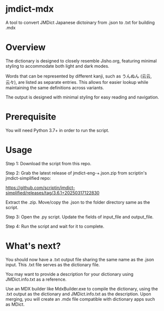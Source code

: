# jmdict-mdx
A tool to convert JMDict Japanese dictoinary from .json to .txt for building .mdx

# Overview
The dictionary is designed to closely resemble Jisho.org, featuring minimal styling to accommodate both light and dark modes.

Words that can be represented by different kanji, such as うんぬん (云云, 云々), are listed as separate entries. This allows for easier lookup while maintaining the same definitions across variants.

The output is designed with minimal styling for easy reading and navigation.

# Prerequisite
You will need Python 3.7+ in order to run the script.

# Usage
Step 1: Download the script from this repo.

Step 2: Grab the latest release of jmdict-eng-<version>+<time>.json.zip from scriptin's jmdict-simplified repo:

https://github.com/scriptin/jmdict-simplified/releases/tag/3.6.1+20250317122830

Extract the .zip. Move/copy the .json to the folder directory same as the script.

Step 3: Open the .py script. Update the fields of input_file and output_file.

Step 4: Run the script and wait for it to complete.

# What's next?
You should now have a .txt output file sharing the same name as the .json input. This .txt file serves as the dictionary file.

You may want to provide a description for your dictionary using JMDict.info.txt as a reference.

Use an MDX builder like MdxBuilder.exe to compile the dictionary, using the .txt output as the dictionary and JMDict.info.txt as the description. Upon merging, you will create an .mdx file compatible with dictionary apps such as MDict.
